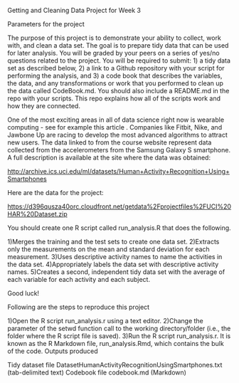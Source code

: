 Getting and Cleaning Data Project for Week 3 


Parameters for the project

The purpose of this project is to demonstrate your ability to collect, work with, and clean a data set. The goal is to prepare tidy data that can be used for later analysis. You will be graded by your peers on a series of yes/no questions related to the project. You will be required to submit: 1) a tidy data set as described below, 2) a link to a Github repository with your script for performing the analysis, and 3) a code book that describes the variables, the data, and any transformations or work that you performed to clean up the data called CodeBook.md. You should also include a README.md in the repo with your scripts. This repo explains how all of the scripts work and how they are connected.

One of the most exciting areas in all of data science right now is wearable computing - see for example this article . Companies like Fitbit, Nike, and Jawbone Up are racing to develop the most advanced algorithms to attract new users. The data linked to from the course website represent data collected from the accelerometers from the Samsung Galaxy S smartphone. A full description is available at the site where the data was obtained:

http://archive.ics.uci.edu/ml/datasets/Human+Activity+Recognition+Using+Smartphones

Here are the data for the project:

https://d396qusza40orc.cloudfront.net/getdata%2Fprojectfiles%2FUCI%20HAR%20Dataset.zip

You should create one R script called run_analysis.R that does the following.

1)Merges the training and the test sets to create one data set.
2)Extracts only the measurements on the mean and standard deviation for each measurement.
3)Uses descriptive activity names to name the activities in the data set.
4)Appropriately labels the data set with descriptive activity names.
5)Creates a second, independent tidy data set with the average of each variable for each activity and each subject.

Good luck!

Following are the steps to reproduce this project

1)Open the R script run_analysis.r using a text editor.
2)Change the parameter of the setwd function call to the working directory/folder (i.e., the folder where the R script file is saved).
3)Run the R script run_analysis.r. It is known as the R Markdown file, run_analysis.Rmd, which contains the bulk of the code.
Outputs produced

Tidy dataset file DatasetHumanActivityRecognitionUsingSmartphones.txt (tab-delimited text)
Codebook file codebook.md (Markdown)